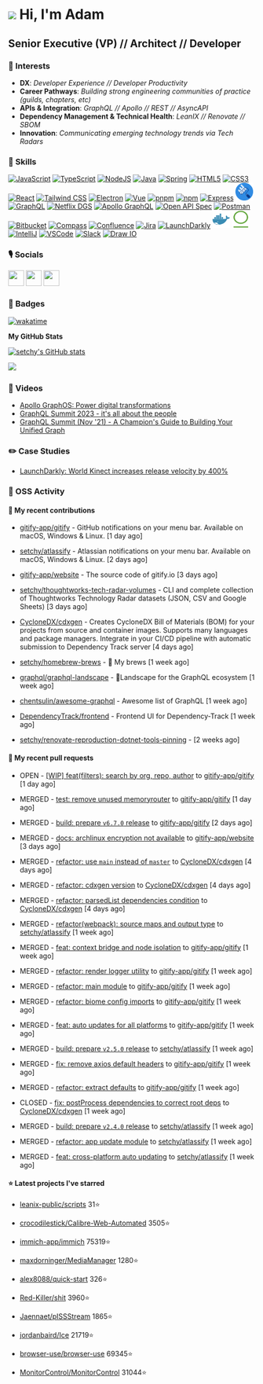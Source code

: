 ![](https://user-images.githubusercontent.com/18350557/176309783-0785949b-9127-417c-8b55-ab5a4333674e.gif) Hi, I'm Adam
============================================================================================================================

Senior Executive (VP) // Architect // Developer
-----------------------------------------------

### 🔭 Interests

- **DX**: *Developer Experience // Developer Productivity*
- **Career Pathways**: *Building strong engineering communities of practice (guilds, chapters, etc)*
- **APIs & Integration**: *GraphQL // Apollo // REST // AsyncAPI*
- **Dependency Management & Technical Health**: *LeanIX // Renovate // SBOM*
- **Innovation**: *Communicating emerging technology trends via Tech Radars*

### 💪 Skills

<p align="left">
  <a href="https://developer.mozilla.org/en-US/docs/Web/JavaScript" target="_blank" rel="noreferrer"><img src="https://raw.githubusercontent.com/danielcranney/readme-generator/main/public/icons/skills/javascript-colored.svg" width="36" height="36" alt="JavaScript" /></a>
  <a href="https://www.typescriptlang.org/" target="_blank" rel="noreferrer"><img src="https://raw.githubusercontent.com/danielcranney/readme-generator/main/public/icons/skills/typescript-colored.svg" width="36" height="36" alt="TypeScript" /></a>
  <a href="https://nodejs.org/en/" target="_blank" rel="noreferrer"><img src="https://raw.githubusercontent.com/danielcranney/readme-generator/main/public/icons/skills/nodejs-colored.svg" width="36" height="36" alt="NodeJS" /></a>
  <a href="https://www.oracle.com/java/" target="_blank" rel="noreferrer"><img src="https://raw.githubusercontent.com/danielcranney/readme-generator/main/public/icons/skills/java-colored.svg" width="36" height="36" alt="Java" /></a>
  <a href="https://spring.io/" target="_blank" rel="noreferrer"><img src="https://cdn.worldvectorlogo.com/logos/spring-3.svg" width="36" height="36" alt="Spring" /></a> 
  <a href="https://developer.mozilla.org/en-US/docs/Glossary/HTML5" target="_blank" rel="noreferrer"><img src="https://raw.githubusercontent.com/danielcranney/readme-generator/main/public/icons/skills/html5-colored.svg" width="36" height="36" alt="HTML5" /></a>
  <a href="https://www.w3.org/TR/CSS/#css" target="_blank" rel="noreferrer"><img src="https://raw.githubusercontent.com/danielcranney/readme-generator/main/public/icons/skills/css3-colored.svg" width="36" height="36" alt="CSS3" /></a>
  <a href="https://react.dev/" target="_blank" rel="noreferrer"><img src="https://cdn.worldvectorlogo.com/logos/react-2.svg" width="36" height="36" alt="React" /></a>
  <a href="https://tailwindcss.com/" target="_blank" rel="noreferrer"><img src="https://cdn.worldvectorlogo.com/logos/tailwind-css-2.svg" width="36" height="36" alt="Tailwind CSS" /></a>
  <a href="https://www.electronjs.org/" target="_blank" rel="noreferrer"><img src="https://cdn.worldvectorlogo.com/logos/electron-1.svg" width="36" height="36" alt="Electron" /></a>
  <a href="https://vuejs.org/" target="_blank" rel="noreferrer"><img src="https://cdn.worldvectorlogo.com/logos/vue-9.svg" width="36" height="36" alt="Vue" /></a>
  <a href="https://pnpm.io/" target="_blank" rel="noreferrer"><img src="https://encrypted-tbn0.gstatic.com/images?q=tbn:ANd9GcSGcwBnoTNg212cvEclMX-_qRw_P-_odFp3aafVal77Hg&s" width="36" height="36" alt="pnpm" /></a>
  <a href="https://www.npmjs.com/" target="_blank" rel="noreferrer"><img src="https://cdn.worldvectorlogo.com/logos/npm-square-red-1.svg" width="36" height="36" alt="npm" /></a>
  <a href="https://expressjs.com/" target="_blank" rel="noreferrer"><img src="https://raw.githubusercontent.com/danielcranney/readme-generator/main/public/icons/skills/express-colored.svg" width="36" height="36" alt="Express" /></a>
  <a href="https://docs.renovatebot.com/" target="_blank" rel="noreferrer"><img src="https://raw.githubusercontent.com/renovatebot/renovate/refs/heads/main/docs/usage/assets/images/logo.png" width="36" height="36" alt="Renovate" /></a>
  <a href="https://graphql.org/" target="_blank" rel="noreferrer"><img src="https://raw.githubusercontent.com/danielcranney/readme-generator/main/public/icons/skills/graphql-colored.svg" width="36" height="36" alt="GraphQL" /></a>
  <a href="https://netflix.github.io/dgs/" target="_blank" rel="noreferrer"><img src="https://raw.githubusercontent.com/Netflix/dgs/main/docs/images/dgs-framework-brand/Icon/dgs-icon--blue.svg" width="36" height="36" alt="Netflix DGS" /></a>
  <a href="https://apollographql.com/" target="_blank" rel="noreferrer"><img src="https://cdn.worldvectorlogo.com/logos/apollo-graphql-compact.svg" width="36" height="36" alt="Apollo GraphQL" /></a>
  <a href="https://swagger.io/specification/" target="_blank" rel="noreferrer"><img src="https://cdn.worldvectorlogo.com/logos/openapi-1.svg" width="36" height="36" alt="Open API Spec" /></a>
  <a href="https://www.postman.com//" target="_blank" rel="noreferrer"><img src="https://cdn.worldvectorlogo.com/logos/postman.svg" width="36" height="36" alt="Postman" /></a>
  <a href="https://www.atlassian.com/software/bitbucket" target="_blank" rel="noreferrer"><img src="https://cdn.worldvectorlogo.com/logos/bitbucket-icon.svg" width="36" height="36" alt="Bitbucket" /></a>
  <a href="https://www.atlassian.com/software/compass" target="_blank" rel="noreferrer"><img src="https://cdn.worldvectorlogo.com/logos/atlassian-compass-1.svg" width="36" height="36" alt="Compass" /></a>
  <a href="https://www.atlassian.com/software/confluence" target="_blank" rel="noreferrer"><img src="https://cdn.worldvectorlogo.com/logos/confluence-1.svg" width="36" height="36" alt="Confluence" /></a>
  <a href="https://www.atlassian.com/software/jira" target="_blank" rel="noreferrer"><img src="https://cdn.worldvectorlogo.com/logos/jira-1.svg" width="36" height="36" alt="Jira" /></a>
  <a href="https://launchdarkly.com/" target="_blank" rel="noreferrer"><img src="https://cdn.worldvectorlogo.com/logos/launchdarkly-2.svg" width="36" height="36" alt="LaunchDarkly" /></a>
  <a href="https://docker.com/" target="_blank" rel="noreferrer"><img src="https://raw.githubusercontent.com/nx211/homer-icons/master/png/docker.png" width="36" height="36" alt="Docker" /></a>
  <a href="https://jfrog.com/artifactory/" target="_blank" rel="noreferrer"><img src="https://raw.githubusercontent.com/nx211/homer-icons/master/png/artifactory.png" width="36" height="36" alt="Artifactory" /></a>
  <a href="https://www.jetbrains.com/idea/" target="_blank" rel="noreferrer"><img src="https://cdn.worldvectorlogo.com/logos/intellij-idea-1.svg" width="36" height="36" alt="IntelliJ" /></a>
  <a href="https://code.visualstudio.com/" target="_blank" rel="noreferrer"><img src="https://cdn.worldvectorlogo.com/logos/visual-studio-code-1.svg" width="36" height="36" alt="VSCode" /></a>
  <a href="https://slack.com/" target="_blank" rel="noreferrer"><img src="https://cdn.worldvectorlogo.com/logos/slack-new-logo.svg" width="36" height="36" alt="Slack" /></a>
  <a href="https://drawio-app.com/" target="_blank" rel="noreferrer"><img src="https://cdn.worldvectorlogo.com/logos/draw-io.svg" width="36" height="36" alt="Draw IO" /></a>
</p>

                      

### 🎙️ Socials
                  
<p align="left">
  <a href="https://www.github.com/setchy" target="_blank" rel="noreferrer"><img src="https://raw.githubusercontent.com/danielcranney/readme-generator/main/public/icons/socials/github.svg" width="32" height="32" /></a>
  <a href="https://www.linkedin.com/in/adamsetch" target="_blank" rel="noreferrer"><img src="https://raw.githubusercontent.com/danielcranney/readme-generator/main/public/icons/socials/linkedin.svg" width="32" height="32" /></a>
  <a href="https://www.twitter.com/setchy87" target="_blank" rel="noreferrer"><img src="https://raw.githubusercontent.com/danielcranney/readme-generator/main/public/icons/socials/twitter.svg" width="32" height="32" /></a>
</p>

### 📛 Badges

[![wakatime](https://wakatime.com/badge/user/2b948ae2-4be1-4020-8a57-7de60b53fe1d.svg)](https://wakatime.com/@2b948ae2-4be1-4020-8a57-7de60b53fe1d)

<b>My GitHub Stats</b>

<a href="http://www.github.com/setchy"><img src="https://github-readme-stats.vercel.app/api?username=setchy&show_icons=true&hide=&count_private=true&title_color=0891b2&text_color=ffffff&icon_color=0891b2&bg_color=1c1917&hide_border=true&show_icons=true" alt="setchy's GitHub stats" /></a>

<a href="http://www.github.com/setchy"><img src="https://github-readme-streak-stats.herokuapp.com/?user=setchy&stroke=ffffff&background=1c1917&ring=0891b2&fire=0891b2&currStreakNum=ffffff&currStreakLabel=0891b2&sideNums=ffffff&sideLabels=ffffff&dates=ffffff&hide_border=true" /></a>

### 📼 Videos

- [Apollo GraphOS: Power digital transformations](https://www.apollographql.com/enterprise?wvideo=4fu2lsjssc)
- [GraphQL Summit 2023 - it's all about the people](https://www.youtube.com/watch?v=090IWEcHbJc)
- [GraphQL Summit (Nov '21) - A Champion's Guide to Building Your Unified Graph](https://www.apollographql.com/events/roundtable/graphql-summit-november-2021/a-champions-guide-to-building-your-unified-graph)

### ✏️ Case Studies

- [LaunchDarkly: World Kinect increases release velocity by 400%](https://launchdarkly.com/case-studies/world-kinect/)

### 🎯 OSS Activity
#### 🚀 My recent contributions



- [gitify-app/gitify](https://github.com/gitify-app/gitify) - GitHub notifications on your menu bar. Available on macOS, Windows &amp; Linux. [1 day ago]

- [setchy/atlassify](https://github.com/setchy/atlassify) - Atlassian notifications on your menu bar. Available on macOS, Windows &amp; Linux.  [2 days ago]

- [gitify-app/website](https://github.com/gitify-app/website) - The source code of gitify.io [3 days ago]

- [setchy/thoughtworks-tech-radar-volumes](https://github.com/setchy/thoughtworks-tech-radar-volumes) - CLI and complete collection of Thoughtworks Technology Radar datasets (JSON, CSV and Google Sheets) [3 days ago]

- [CycloneDX/cdxgen](https://github.com/CycloneDX/cdxgen) - Creates CycloneDX Bill of Materials (BOM) for your projects from source and container images. Supports many languages and package managers. Integrate in your CI/CD pipeline with automatic submission to Dependency Track server [4 days ago]

- [setchy/homebrew-brews](https://github.com/setchy/homebrew-brews) - 🍻 My brews [1 week ago]

- [graphql/graphql-landscape](https://github.com/graphql/graphql-landscape) - 🌄Landscape for the GraphQL ecosystem [1 week ago]

- [chentsulin/awesome-graphql](https://github.com/chentsulin/awesome-graphql) - Awesome list of GraphQL [1 week ago]

- [DependencyTrack/frontend](https://github.com/DependencyTrack/frontend) - Frontend UI for Dependency-Track [1 week ago]

- [setchy/renovate-reproduction-dotnet-tools-pinning](https://github.com/setchy/renovate-reproduction-dotnet-tools-pinning) -  [2 weeks ago]

#### 🎉 My recent pull requests



- OPEN - [[WIP] feat(filters): search by org, repo, author](https://github.com/gitify-app/gitify/pull/2214) to [gitify-app/gitify](https://github.com/gitify-app/gitify) [1 day ago]

- MERGED - [test: remove unused memoryrouter](https://github.com/gitify-app/gitify/pull/2212) to [gitify-app/gitify](https://github.com/gitify-app/gitify) [1 day ago]

- MERGED - [build: prepare `v6.7.0` release](https://github.com/gitify-app/gitify/pull/2211) to [gitify-app/gitify](https://github.com/gitify-app/gitify) [2 days ago]

- MERGED - [docs: archlinux encryption not available](https://github.com/gitify-app/website/pull/489) to [gitify-app/website](https://github.com/gitify-app/website) [3 days ago]

- MERGED - [refactor: use `main` instead of `master`](https://github.com/CycloneDX/cdxgen/pull/2229) to [CycloneDX/cdxgen](https://github.com/CycloneDX/cdxgen) [4 days ago]

- MERGED - [refactor: cdxgen version](https://github.com/CycloneDX/cdxgen/pull/2227) to [CycloneDX/cdxgen](https://github.com/CycloneDX/cdxgen) [4 days ago]

- MERGED - [refactor: parsedList dependencies condition](https://github.com/CycloneDX/cdxgen/pull/2226) to [CycloneDX/cdxgen](https://github.com/CycloneDX/cdxgen) [4 days ago]

- MERGED - [refactor(webpack): source maps and output type](https://github.com/setchy/atlassify/pull/1457) to [setchy/atlassify](https://github.com/setchy/atlassify) [1 week ago]

- MERGED - [feat: context bridge and node isolation](https://github.com/gitify-app/gitify/pull/2190) to [gitify-app/gitify](https://github.com/gitify-app/gitify) [1 week ago]

- MERGED - [refactor: render logger utility](https://github.com/gitify-app/gitify/pull/2181) to [gitify-app/gitify](https://github.com/gitify-app/gitify) [1 week ago]

- MERGED - [refactor: main module](https://github.com/gitify-app/gitify/pull/2180) to [gitify-app/gitify](https://github.com/gitify-app/gitify) [1 week ago]

- MERGED - [refactor: biome config imports](https://github.com/gitify-app/gitify/pull/2179) to [gitify-app/gitify](https://github.com/gitify-app/gitify) [1 week ago]

- MERGED - [feat: auto updates for all platforms](https://github.com/gitify-app/gitify/pull/2178) to [gitify-app/gitify](https://github.com/gitify-app/gitify) [1 week ago]

- MERGED - [build: prepare `v2.5.0` release](https://github.com/setchy/atlassify/pull/1436) to [setchy/atlassify](https://github.com/setchy/atlassify) [1 week ago]

- MERGED - [fix: remove axios default headers](https://github.com/gitify-app/gitify/pull/2177) to [gitify-app/gitify](https://github.com/gitify-app/gitify) [1 week ago]

- MERGED - [refactor: extract defaults](https://github.com/gitify-app/gitify/pull/2175) to [gitify-app/gitify](https://github.com/gitify-app/gitify) [1 week ago]

- CLOSED - [fix: postProcess dependencies to correct root deps](https://github.com/CycloneDX/cdxgen/pull/2199) to [CycloneDX/cdxgen](https://github.com/CycloneDX/cdxgen) [1 week ago]

- MERGED - [build: prepare `v2.4.0` release](https://github.com/setchy/atlassify/pull/1430) to [setchy/atlassify](https://github.com/setchy/atlassify) [1 week ago]

- MERGED - [refactor: app update module](https://github.com/setchy/atlassify/pull/1429) to [setchy/atlassify](https://github.com/setchy/atlassify) [1 week ago]

- MERGED - [feat: cross-platform auto updating](https://github.com/setchy/atlassify/pull/1428) to [setchy/atlassify](https://github.com/setchy/atlassify) [1 week ago]

#### ⭐ Latest projects I've starred



- [leanix-public/scripts](https://github.com/leanix-public/scripts) 31⭐

- [crocodilestick/Calibre-Web-Automated](https://github.com/crocodilestick/Calibre-Web-Automated) 3505⭐

- [immich-app/immich](https://github.com/immich-app/immich) 75319⭐

- [maxdorninger/MediaManager](https://github.com/maxdorninger/MediaManager) 1280⭐

- [alex8088/quick-start](https://github.com/alex8088/quick-start) 326⭐

- [Red-Killer/shit](https://github.com/Red-Killer/shit) 3960⭐

- [Jaennaet/pISSStream](https://github.com/Jaennaet/pISSStream) 1865⭐

- [jordanbaird/Ice](https://github.com/jordanbaird/Ice) 21719⭐

- [browser-use/browser-use](https://github.com/browser-use/browser-use) 69345⭐

- [MonitorControl/MonitorControl](https://github.com/MonitorControl/MonitorControl) 31044⭐


